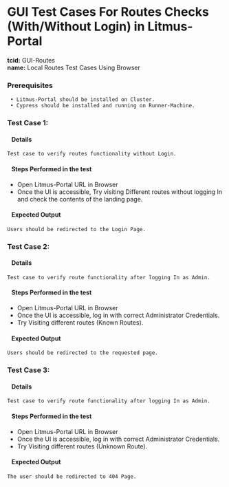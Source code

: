 # GUI Test Cases For Routes Checks (With/Without Login) in Litmus-Portal

<b>tcid:</b> GUI-Routes <br>
<b>name:</b> Local Routes Test Cases Using Browser<br>

### Prerequisites

     • Litmus-Portal should be installed on Cluster.
     • Cypress should be installed and running on Runner-Machine.

### Test Case 1:

#### &nbsp;&nbsp;&nbsp;Details

    Test case to verify routes functionality without Login.

#### &nbsp;&nbsp;&nbsp;Steps Performed in the test

- Open Litmus-Portal URL in Browser
- Once the UI is accessible, Try visiting Different routes without logging In and check the contents of the landing page.

#### &nbsp;&nbsp;&nbsp;Expected Output

    Users should be redirected to the Login Page.

### Test Case 2:

#### &nbsp;&nbsp;&nbsp;Details

    Test case to verify route functionality after logging In as Admin.

#### &nbsp;&nbsp;&nbsp;Steps Performed in the test

- Open Litmus-Portal URL in Browser
- Once the UI is accessible, log in with correct Administrator Credentials.
- Try Visiting different routes (Known Routes).

#### &nbsp;&nbsp;&nbsp;Expected Output

    Users should be redirected to the requested page.

### Test Case 3:

#### &nbsp;&nbsp;&nbsp;Details

    Test case to verify route functionality after logging In as Admin.

#### &nbsp;&nbsp;&nbsp;Steps Performed in the test

- Open Litmus-Portal URL in Browser
- Once the UI is accessible, log in with correct Administrator Credentials.
- Try Visiting different routes (Unknown Route).

#### &nbsp;&nbsp;&nbsp;Expected Output

    The user should be redirected to 404 Page.
